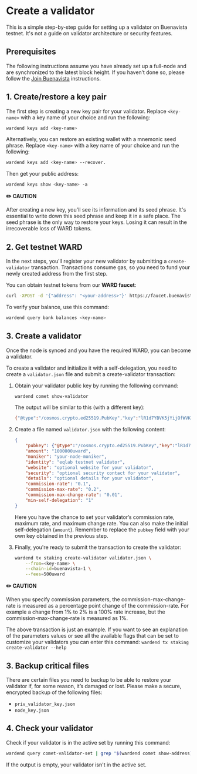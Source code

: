 ﻿---
sidebar_position: 3
---

# Create a validator

This is a simple step-by-step guide for setting up a validator on Buenavista testnet. It's not a guide on validator architecture or security features.

## Prerequisites

The following instructions assume you have already set up a full-node and are synchronized to the latest block height. If you haven’t done so, please follow the [Join Buenavista](buenavista-testnet/join-buenavista) instructions.

## 1. Create/restore a key pair

The first step is creating a new key pair for your validator. Replace `<key-name>` with a key name of your choice and run the following: 

```bash
wardend keys add <key-name>
```

Alternatively, you can restore an existing wallet with a mnemonic seed phrase. Replace `<key-name>` with a key name of your choice and run the following: 

```bash
wardend keys add <key-name> --recover.
```

Then get your public address:

```bash
wardend keys show <key-name> -a
```

**✏️ CAUTION**

After creating a new key, you'll see its information and its seed phrase. It's essential to write down this seed phrase and keep it in a safe place. The seed phrase is the only way to restore your keys. Losing it can result in the irrecoverable loss of WARD tokens.

## 2. Get testnet WARD

In the next steps, you'll register your new validator by submitting a `create-validator` transaction. Transactions consume gas, so you need to fund your newly created address from the first step.

You can obtain testnet tokens from our **WARD faucet**:

```bash
curl -XPOST -d '{"address": "<your-address>"}' https://faucet.buenavista.wardenprotocol.org
```

To verify your balance, use this command:

```bash
wardend query bank balances <key-name>
```

## 3. Create a validator

Once the node is synced and you have the required WARD, you can become a validator.

To create a validator and initialize it with a self-delegation, you need to create a `validator.json` file and submit a create-validator transaction:

1. Obtain your validator public key by running the following command:

    ```bash
    wardend comet show-validator
    ```

    The output will be similar to this (with a different key):
    
    ```bash
    {"@type":"/cosmos.crypto.ed25519.PubKey","key":"lR1d7YBVK5jYijOfWVKRFoWCsS4dg3kagT7LB9GnG8I="}
    ```
    
2. Create a file named `validator.json` with the following content:

    ```json
    {    
        "pubkey": {"@type":"/cosmos.crypto.ed25519.PubKey","key":"lR1d7YBVK5jYijOfWVKRFoWCsS4dg3kagT7LB9GnG8I="},
        "amount": "1000000uward",
        "moniker": "your-node-moniker",
        "identity": "eqlab testnet validator",
        "website": "optional website for your validator",
        "security": "optional security contact for your validator",
        "details": "optional details for your validator",
        "commission-rate": "0.1",
        "commission-max-rate": "0.2",
        "commission-max-change-rate": "0.01",
        "min-self-delegation": "1"
    }
    ```

    Here you have the chance to set your validator’s commission rate, maximum rate, and maximum change rate. You can also make the initial self-delegation (`amount`). Remember to replace the `pubkey` field with your own key obtained in the previous step.

3. Finally, you're ready to submit the transaction to create the validator:
    
    ```bash
    wardend tx staking create-validator validator.json \
        --from=<key-name> \
        --chain-id=buenavista-1 \
        --fees=500uward
    ```
    
**✏️ CAUTION**

When you specify commission parameters, the commission-max-change-rate is measured as a percentage point change of the commission-rate. For example a change from 1% to 2% is a 100% rate increase, but the commission-max-change-rate is measured as 1%.

The above transaction is just an example. If you want to see an explanation of the parameters values or see all the available flags that can be set to customize your validators you can enter this command: `wardend tx staking create-validator --help`


## 3. Backup critical files

There are certain files you need to backup to be able to restore your validator if, for some reason, it’s damaged or lost. Please make a secure, encrypted backup of the following files:

- `priv_validator_key.json`
- `node_key.json`


## 4. Check your validator

Check if your validator is in the active set by running this command:

```bash
wardend query comet-validator-set | grep "$(wardend comet show-address)"
```

If the output is empty, your validator isn't in the active set.